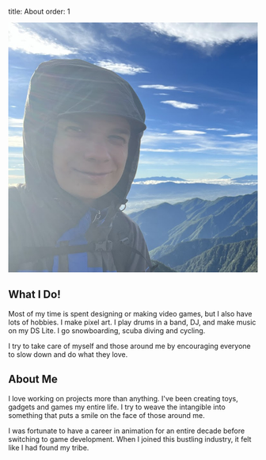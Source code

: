 title: About
order: 1

<div class="flex w-full justify-center mb-3">
    <img
        src="assets/images/me2.png"
        class="inline-block rounded-full w-64 shadow-md"
    />
</div>

## What I Do!

Most of my time is spent designing or making video games, but I also have lots of hobbies. I make pixel art. I play drums in a band, DJ, and make music on my DS Lite. I go snowboarding, scuba diving and cycling.

I try to take care of myself and those around me by encouraging everyone to slow down and do what they love.

## About Me

I love working on projects more than anything. I've been creating toys, gadgets and games my entire life. I try to weave the intangible into something that puts a smile on the face of those around me.

I was fortunate to have a career in animation for an entire decade before switching to game development. When I joined this bustling industry, it felt like I had found my tribe.
